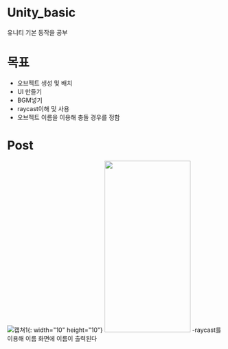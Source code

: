 # Unity_basic
유니티 기본 동작을 공부

# 목표
- 오브젝트 생성 및 배치
- UI 만들기
- BGM넣기
- raycast이해 및 사용
- 오브젝트 이름을 이용해 충돌 경우를 정함

# Post

![캡쳐1](https://user-images.githubusercontent.com/59460871/151491462-30a8d618-ceeb-41a9-a0db-bfc12c699350.PNG){: width="10" height="10"}
<img src="https://user-images.githubusercontent.com/59460871/151491462-30a8d618-ceeb-41a9-a0db-bfc12c699350.PNG"  width="200" height="400"/>
-raycast를 이용해 이름 화면에 이름이 출력된다
